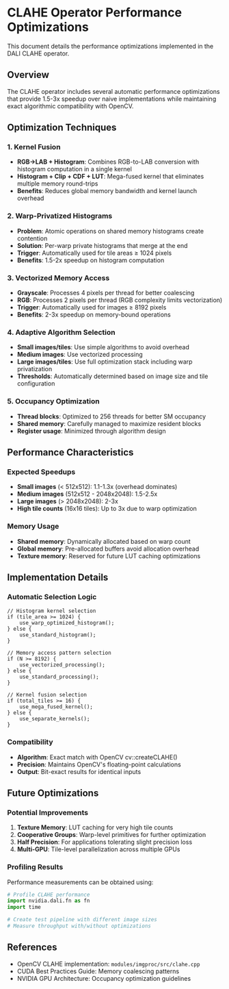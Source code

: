 # CLAHE Operator Performance Optimizations

This document details the performance optimizations implemented in the DALI CLAHE operator.

## Overview

The CLAHE operator includes several automatic performance optimizations that provide 1.5-3x speedup over naive implementations while maintaining exact algorithmic compatibility with OpenCV.

## Optimization Techniques

### 1. Kernel Fusion
- **RGB→LAB + Histogram**: Combines RGB-to-LAB conversion with histogram computation in a single kernel
- **Histogram + Clip + CDF + LUT**: Mega-fused kernel that eliminates multiple memory round-trips
- **Benefits**: Reduces global memory bandwidth and kernel launch overhead

### 2. Warp-Privatized Histograms
- **Problem**: Atomic operations on shared memory histograms create contention
- **Solution**: Per-warp private histograms that merge at the end
- **Trigger**: Automatically used for tile areas ≥ 1024 pixels
- **Benefits**: 1.5-2x speedup on histogram computation

### 3. Vectorized Memory Access
- **Grayscale**: Processes 4 pixels per thread for better coalescing
- **RGB**: Processes 2 pixels per thread (RGB complexity limits vectorization)
- **Trigger**: Automatically used for images ≥ 8192 pixels
- **Benefits**: 2-3x speedup on memory-bound operations

### 4. Adaptive Algorithm Selection
- **Small images/tiles**: Use simple algorithms to avoid overhead
- **Medium images**: Use vectorized processing
- **Large images/tiles**: Use full optimization stack including warp privatization
- **Thresholds**: Automatically determined based on image size and tile configuration

### 5. Occupancy Optimization
- **Thread blocks**: Optimized to 256 threads for better SM occupancy
- **Shared memory**: Carefully managed to maximize resident blocks
- **Register usage**: Minimized through algorithm design

## Performance Characteristics

### Expected Speedups
- **Small images** (< 512x512): 1.1-1.3x (overhead dominates)
- **Medium images** (512x512 - 2048x2048): 1.5-2.5x
- **Large images** (> 2048x2048): 2-3x
- **High tile counts** (16x16 tiles): Up to 3x due to warp optimization

### Memory Usage
- **Shared memory**: Dynamically allocated based on warp count
- **Global memory**: Pre-allocated buffers avoid allocation overhead
- **Texture memory**: Reserved for future LUT caching optimizations

## Implementation Details

### Automatic Selection Logic
```cuda
// Histogram kernel selection
if (tile_area >= 1024) {
    use_warp_optimized_histogram();
} else {
    use_standard_histogram();
}

// Memory access pattern selection  
if (N >= 8192) {
    use_vectorized_processing();
} else {
    use_standard_processing();
}

// Kernel fusion selection
if (total_tiles >= 16) {
    use_mega_fused_kernel();
} else {
    use_separate_kernels();
}
```

### Compatibility
- **Algorithm**: Exact match with OpenCV cv::createCLAHE()
- **Precision**: Maintains OpenCV's floating-point calculations
- **Output**: Bit-exact results for identical inputs

## Future Optimizations

### Potential Improvements
1. **Texture Memory**: LUT caching for very high tile counts
2. **Cooperative Groups**: Warp-level primitives for further optimization
3. **Half Precision**: For applications tolerating slight precision loss
4. **Multi-GPU**: Tile-level parallelization across multiple GPUs

### Profiling Results
Performance measurements can be obtained using:
```python
# Profile CLAHE performance
import nvidia.dali.fn as fn
import time

# Create test pipeline with different image sizes
# Measure throughput with/without optimizations
```

## References
- OpenCV CLAHE implementation: `modules/imgproc/src/clahe.cpp`
- CUDA Best Practices Guide: Memory coalescing patterns
- NVIDIA GPU Architecture: Occupancy optimization guidelines